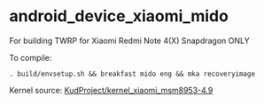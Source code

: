 # android_device_xiaomi_mido

For building TWRP for Xiaomi Redmi Note 4(X) Snapdragon ONLY

To compile:

```
. build/envsetup.sh && breakfast mido eng && mka recoveryimage
```

Kernel source: [KudProject/kernel_xiaomi_msm8953-4.9](https://github.com/KudProject/kernel_xiaomi_msm8953-4.9)
